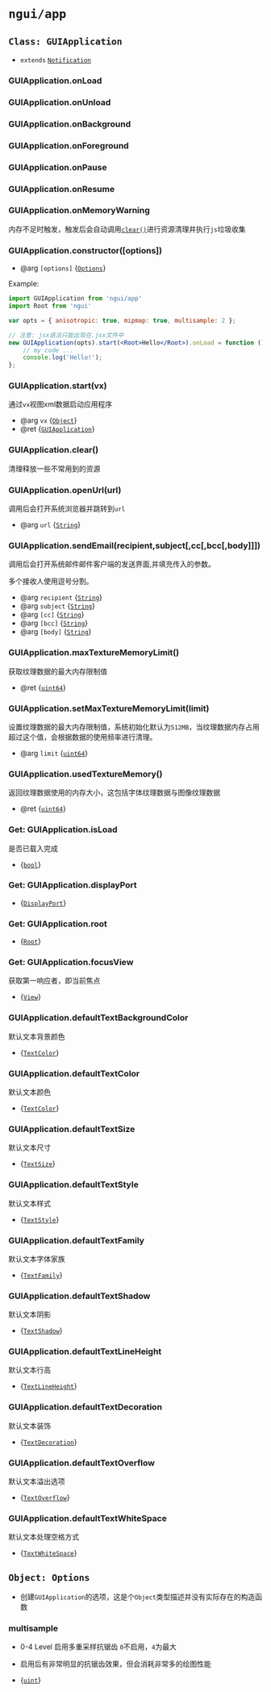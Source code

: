 # `ngui/app`


## `Class: GUIApplication`
* `extends` [`Notification`]

### GUIApplication.onLoad
### GUIApplication.onUnload
### GUIApplication.onBackground
### GUIApplication.onForeground
### GUIApplication.onPause
### GUIApplication.onResume
### GUIApplication.onMemoryWarning

内存不足时触发，触发后会自动调用[`clear()`]进行资源清理并执行`js`垃圾收集

### GUIApplication.constructor([options])
* @arg `[options]` {[`Options`]}

Example:

```jsx
import GUIApplication from 'ngui/app'
import Root from 'ngui'

var opts = { anisotropic: true, mipmap: true, multisample: 2 };

// 注意: jsx语法只能出现在.jsx文件中
new GUIApplication(opts).start(<Root>Hello</Root>).onLoad = function () {
	// my code ...
	console.log('Hello!');
};
```

### GUIApplication.start(vx)

通过`vx`视图xml数据启动应用程序

* @arg `vx` {[`Object`]}
* @ret {[`GUIApplication`]}

### GUIApplication.clear() 

清理释放一些不常用到的资源

### GUIApplication.openUrl(url)

调用后会打开系统浏览器并跳转到`url`

* @arg `url` {[`String`]}

### GUIApplication.sendEmail(recipient,subject[,cc[,bcc[,body]]])

调用后会打开系统邮件邮件客户端的发送界面,并填充传入的参数。

多个接收人使用逗号分割。

* @arg `recipient` {[`String`]}
* @arg `subject` {[`String`]}
* @arg `[cc]` {[`String`]}
* @arg `[bcc]` {[`String`]}
* @arg `[body]` {[`String`]}


### GUIApplication.maxTextureMemoryLimit()

获取纹理数据的最大内存限制值

* @ret {[`uint64`]}

### GUIApplication.setMaxTextureMemoryLimit(limit)

设置纹理数据的最大内存限制值，系统初始化默认为`512MB`，当纹理数据内存占用超过这个值，会根据数据的使用频率进行清理。

* @arg `limit` {[`uint64`]}

### GUIApplication.usedTextureMemory()

返回纹理数据使用的内存大小，这包括字体纹理数据与图像纹理数据

* @ret {[`uint64`]}

### Get: GUIApplication.isLoad 

是否已载入完成

* {[`bool`]}

### Get: GUIApplication.displayPort 

* {[`DisplayPort`]}

### Get: GUIApplication.root 

* {[`Root`]}

### Get: GUIApplication.focusView 

获取第一响应者，即当前焦点

* {[`View`]}

### GUIApplication.defaultTextBackgroundColor 

默认文本背景颜色

* {[`TextColor`]}

### GUIApplication.defaultTextColor 

默认文本颜色

* {[`TextColor`]}

### GUIApplication.defaultTextSize 

默认文本尺寸

* {[`TextSize`]}

### GUIApplication.defaultTextStyle 

默认文本样式

* {[`TextStyle`]}

### GUIApplication.defaultTextFamily 

默认文本字体家族

* {[`TextFamily`]}

### GUIApplication.defaultTextShadow 

默认文本阴影

* {[`TextShadow`]}

### GUIApplication.defaultTextLineHeight 

默认文本行高

* {[`TextLineHeight`]}

### GUIApplication.defaultTextDecoration 

默认文本装饰

* {[`TextDecoration`]}

### GUIApplication.defaultTextOverflow 

默认文本溢出选项

* {[`TextOverflow`]}

### GUIApplication.defaultTextWhiteSpace 

默认文本处理空格方式

* {[`TextWhiteSpace`]}


## `Object: Options`

* 创建`GUIApplication`的选项，这是个`Object`类型描述并没有实际存在的构造函数

### multisample

* 0-4 Level 启用多重采样抗锯齿 `0`不启用，`4`为最大

* 启用后有非常明显的抗锯齿效果，但会消耗非常多的绘图性能

* {[`uint`]} 


[`Class`]: https://developer.mozilla.org/en-US/docs/Web/JavaScript/Reference/Classes
[`Object`]: https://developer.mozilla.org/en-US/docs/Web/JavaScript/Reference/Global_Objects/Object
[`Array`]: https://developer.mozilla.org/en-US/docs/Web/JavaScript/Reference/Global_Objects/Array
[`Function`]: https://developer.mozilla.org/en-US/docs/Web/JavaScript/Reference/Global_Objects/Function
[`Date`]: https://developer.mozilla.org/en-US/docs/Web/JavaScript/Reference/Global_Objects/Date
[`RegExp`]: https://developer.mozilla.org/en-US/docs/Web/JavaScript/Reference/Global_Objects/RegExp
[`ArrayBuffer`]: https://developer.mozilla.org/en-US/docs/Web/JavaScript/Reference/Global_Objects/ArrayBuffer
[`TypedArray`]: https://developer.mozilla.org/en-US/docs/Web/JavaScript/Reference/Global_Objects/TypedArray
[`String`]: https://developer.mozilla.org/en-US/docs/Web/JavaScript/Reference/Global_Objects/String
[`Number`]: https://developer.mozilla.org/en-US/docs/Web/JavaScript/Reference/Global_Objects/Number
[`Boolean`]: https://developer.mozilla.org/en-US/docs/Web/JavaScript/Reference/Global_Objects/Boolean
[`null`]: https://developer.mozilla.org/en-US/docs/Web/JavaScript/Reference/Global_Objects/null
[`undefined`]: https://developer.mozilla.org/en-US/docs/Web/JavaScript/Reference/Global_Objects/undefined

[`int`]: native_types.md#int
[`uint`]: native_types.md#uint
[`int16`]: native_types.md#int16
[`uint16`]: native_types.md#uint16
[`int64`]: native_types.md#int64
[`uint64`]: native_types.md#uint64
[`float`]: native_types.md#float
[`double`]: native_types.md#double
[`bool`]: native_types.md#bool

[`Notification`]: event.md#class-notification
[`GUIApplication`]: app.md#class-guiapplication
[`Options`]: app.md#object-options
[`TextColor`]: value.md#class-textcolor
[`TextSize`]: value.md#class-textsize
[`TextStyle`]: value.md#class-textstyle
[`TextFamily`]: value.md#class-textfamily
[`TextShadow`]: value.md#class-textshadow
[`TextLineHeight`]: value.md#class-textlineheight
[`TextDecoration`]: value.md#class-textdecoration
[`TextOverflow`]: value.md#class-textoverflow
[`TextWhiteSpace`]: value.md#class-textwhitespace
[`DisplayPort`]: display_port.md#class-displayport
[`Root`]: ngui.md#class-root
[`View`]: ngui.md#class-view
[`clear()`]: app.md#guiapplication-clear
